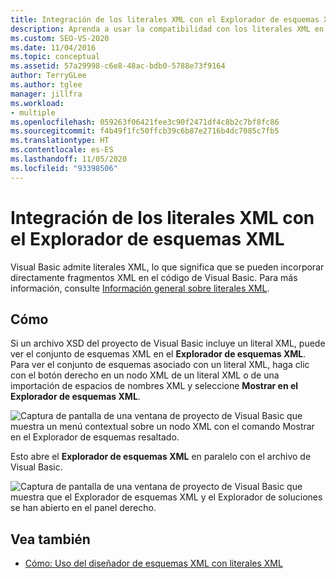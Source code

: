 ```yaml
---
title: Integración de los literales XML con el Explorador de esquemas XML
description: Aprenda a usar la compatibilidad con los literales XML en el Explorador de esquemas XML de Visual Studio para integrar fragmentos XML directamente en el código de Visual Basic.
ms.custom: SEO-VS-2020
ms.date: 11/04/2016
ms.topic: conceptual
ms.assetid: 57a29998-c6e8-48ac-bdb0-5788e73f9164
author: TerryGLee
ms.author: tglee
manager: jillfra
ms.workload:
- multiple
ms.openlocfilehash: 059263f06421fee3c90f2471df4c8b2c7bf8fc86
ms.sourcegitcommit: f4b49f1fc50ffcb39c6b87e2716b4dc7085c7fb5
ms.translationtype: HT
ms.contentlocale: es-ES
ms.lasthandoff: 11/05/2020
ms.locfileid: "93398506"
---
```

# <a name="integration-of-xml-literals-with-xml-schema-explorer"></a>Integración de los literales XML con el Explorador de esquemas XML

Visual Basic admite literales XML, lo que significa que se pueden incorporar directamente fragmentos XML en el código de Visual Basic. Para más información, consulte [Información general sobre literales XML](/dotnet/visual-basic/programming-guide/language-features/xml/xml-literals-overview).

## <a name="how-to"></a>Cómo

Si un archivo XSD del proyecto de Visual Basic incluye un literal XML, puede ver el conjunto de esquemas XML en el **Explorador de esquemas XML**. Para ver el conjunto de esquemas asociado con un literal XML, haga clic con el botón derecho en un nodo XML de un literal XML o de una importación de espacios de nombres XML y seleccione **Mostrar en el Explorador de esquemas XML**.

![Captura de pantalla de una ventana de proyecto de Visual Basic que muestra un menú contextual sobre un nodo XML con el comando Mostrar en el Explorador de esquemas resaltado.](../xml-tools/media/vbxmlliteralswithxmlschemaexplorer1.gif)

Esto abre el **Explorador de esquemas XML** en paralelo con el archivo de Visual Basic.

![Captura de pantalla de una ventana de proyecto de Visual Basic que muestra que el Explorador de esquemas XML y el Explorador de soluciones se han abierto en el panel derecho.](../xml-tools/media/vbxmlliteralswithxmlschemaexplorer2.gif)

## <a name="see-also"></a>Vea también

- [Cómo: Uso del diseñador de esquemas XML con literales XML](../xml-tools/how-to-use-the-xml-schema-designer-with-xml-literals.md)
